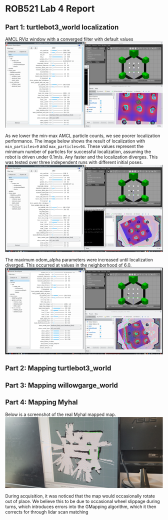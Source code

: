 # ROB521 Lab 4 Report


## Part 1: turtlebot3_world localization

AMCL RViz window with a converged filter with default values
![AMCL Default Converged](captures/amcl-default-converged.png)

As we lower the min-max AMCL particle counts, we see poorer localization performance. The image below shows the result of localization with `min_particles=9` and
`max_particles=94`. These values represent the minimum number of particles for successful localization, assuming the robot is driven under 0.1m/s. Any faster and the localization diverges. This was tested over three independent runs with different initial poses.
![Poor Localization with lower particle count](captures/low-particle-count.png)

The maximum odom_alpha parameters were increased until localization diverged. This occurred at values in the neighborhood of 6.0.
![odom-alpha](captures/odom-alpha.png)

## Part 2: Mapping turtlebot3_world


## Part 3: Mapping willowgarge_world

## Part 4: Mapping Myhal
Below is a screenshot of the real Myhal mapped map.
![Myhal Map](captures/myhal-map.jpg)

During acquisition, it was noticed that the map would occasionally rotate out of place. We believe this to be due to occasional wheel slippage during turns, which introduces errors into the GMapping algorithm, which it then corrects for through lidar scan matching